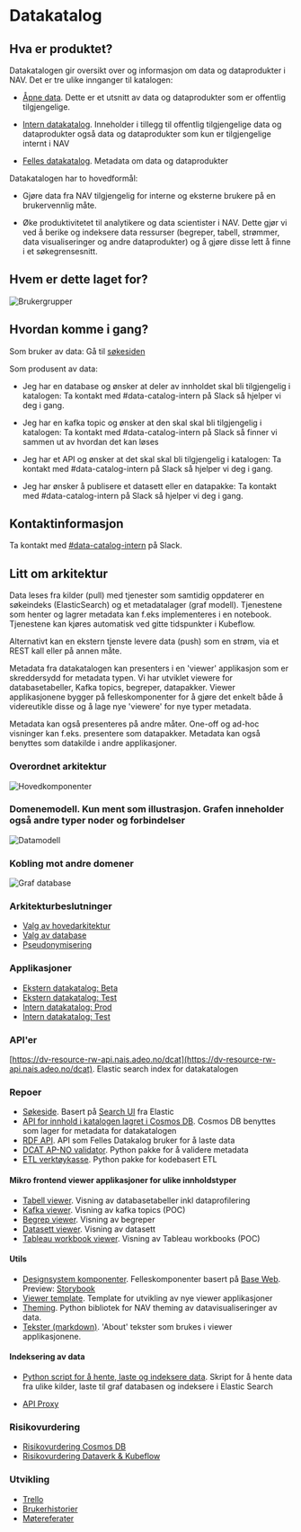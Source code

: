 # Datakatalog


## Hva er produktet?

Datakatalogen gir oversikt over og informasjon om data og dataprodukter i NAV. Det er tre ulike innganger til katalogen:

* [Åpne data](https://data.nav.no). Dette er et utsnitt av data og dataprodukter som er offentlig tilgjengelige.

* [Intern datakatalog](https://data.adeo.no). Inneholder i tillegg til offentlig tilgjengelige data og dataprodukter også data og dataprodukter som kun er tilgjengelige internt i NAV

* [Felles datakatalog](https://fellesdatakatalog.digdir.no). Metadata om data og dataprodukter 

Datakatalogen har to hovedformål: 

* Gjøre data fra NAV tilgjengelig for interne og eksterne brukere på en brukervennlig måte. 

* Øke produktivitetet til analytikere og data scientister i NAV. Dette gjør vi ved å berike og indeksere data ressurser (begreper, tabell, strømmer, data visualiseringer og andre dataprodukter) og å gjøre disse lett å finne i et søkegrensesnitt.


## Hvem er dette laget for?

![Brukergrupper](brukergrupper.png)


## Hvordan komme i gang?

Som bruker av data: Gå til [søkesiden](https://data.adeo.no)

Som produsent av data:

* Jeg har en database og ønsker at deler av innholdet skal bli tilgjengelig i katalogen: Ta kontakt med #data-catalog-intern på Slack så hjelper vi deg i gang.

* Jeg har en kafka topic og ønsker at den skal skal bli tilgjengelig i katalogen: Ta kontakt med #data-catalog-intern på Slack så finner vi sammen ut av hvordan det kan løses 

* Jeg har et API og ønsker at det skal skal bli tilgjengelig i katalogen: Ta kontakt med #data-catalog-intern på Slack så hjelper vi deg i gang.

* Jeg har ønsker å publisere et datasett eller en datapakke: Ta kontakt med #data-catalog-intern på Slack så hjelper vi deg i gang.


## Kontaktinformasjon

Ta kontakt med [#data-catalog-intern](https://nav-it.slack.com/archives/CQ9SV9DNE) på Slack.


## Litt om arkitektur

Data leses fra kilder (pull) med tjenester som samtidig oppdaterer en søkeindeks (ElasticSearch) og et metadatalager (graf modell). 
Tjenestene som henter og lagrer metadata kan f.eks implementeres i en notebook. Tjenestene kan kjøres automatisk ved gitte tidspunkter i Kubeflow.

Alternativt kan en ekstern tjenste levere data (push) som en strøm, via et REST kall eller på annen måte.

Metadata fra datakatalogen kan presenters i en 'viewer' applikasjon som er skreddersydd for metadata typen. Vi har utviklet viewere for databasetabeller, Kafka topics, begreper, datapakker. Viewer applikasjonene bygger på felleskomponenter for å gjøre det enkelt både å videreutikle disse og å lage nye 'viewere' for nye typer metadata.

Metadata kan også presenteres på andre måter. One-off og ad-hoc visninger kan f.eks. presentere som datapakker. Metadata kan også benyttes som datakilde i andre applikasjoner.

### Overordnet arkitektur


![Hovedkomponenter](overordnet_arkitektur.png)


### Domenemodell. Kun ment som illustrasjon. Grafen inneholder også andre typer noder og forbindelser


![Datamodell](databasemodell_konseptuell.png)


### Kobling mot andre domener


![Graf database](datakatalog_domene_graf.png)


### Arkitekturbeslutninger

 * [Valg av hovedarkitektur](arkitektur/valg_av_hovedarkitektur.md)
 * [Valg av database](arkitektur/valg_av_database.md)
 * [Pseudonymisering](arkitektur/pseudonymisering.md)


### Applikasjoner

* [Ekstern datakatalog: Beta](https://dataverk.nav.no)
* [Ekstern datakatalog: Test](https://dataverk-q.nav.no)
* [Intern datakatalog: Prod](https://data-search.nais.adeo)
* [Intern datakatalog: Test](https://data-search.nais.preprod.local)

### API'er
  [https://dv-resource-rw-api.nais.adeo.no/dcat](https://dv-resource-rw-api.nais.adeo.no/dcat). Elastic search index for datakatalogen
  
  
### Repoer

* [Søkeside](https://github.com/navikt/data-search). Basert på [Search UI](https://github.com/elastic/search-ui) fra Elastic 
* [API for innhold i katalogen lagret i Cosmos DB](https://github.com/navikt/data-catalog-api). Cosmos DB benyttes som lager for metadata for datakatalogen
* [RDF API](https://github.com/navikt/digdir-api). API som Felles Datakalog bruker for å laste data
* [DCAT AP-NO validator](https://github.com/navikt/data-catalog-dcat-validator). Python pakke for å validere metadata
* [ETL verktøykasse](https://github.com/navikt/dataverk). Python pakke for kodebasert ETL

#### Mikro frontend viewer applikasjoner for ulike innholdstyper

* [Tabell viewer](https://github.com/navikt/data-catalog-table-viewer). Visning av databasetabeller inkl dataprofilering
* [Kafka viewer](https://github.com/navikt/data-catalog-kafka-topic-viewer). Visning av kafka topics (POC)
* [Begrep viewer](https://github.com/navikt/data-catalog-term-viewer). Visning av begreper
* [Datasett viewer](https://github.com/deetly/datapackage-viewer). Visning av datasett
* [Tableau workbook viewer](https://github.com/navikt/data-catalog-tableau-viewer).  Visning av Tableau workbooks (POC)

#### Utils
* [Designsystem komponenter](https://github.com/navikt/data-catalog-components). Felleskomponenter basert på [Base Web](https://baseweb.design). Preview: [Storybook](https://navikt.github.io/data-catalog-components/?path=/story/design-system-intro--page)
* [Viewer template](https://github.com/navikt/data-catalog-api-viewer). Template for utvikling av nye viewer applikasjoner
* [Theming](https://github.com/navikt/dataverk-tools). Python bibliotek for NAV theming av datavisualiseringer av data.
* [Tekster (markdown)](https://github.com/navikt/data-catalog-markdown). 'About' tekster som brukes i viewer applikasjonene.

#### Indeksering av data
  
* [Python script for å hente, laste og indeksere data](https://github.com/navikt/data-catalog-indexers). Skript for å hente data fra ulike kilder, laste til graf databasen og indeksere i Elastic Search

* [API Proxy](https://github.com/navikt/dataverk-proxy)


### Risikovurdering
* [Risikovurdering Cosmos DB](https://apps.powerapps.com/play/f8517640-ea01-46e2-9c09-be6b05013566?ID=268) 
* [Risikovurdering Dataverk & Kubeflow](https://apps.powerapps.com/play/f8517640-ea01-46e2-9c09-be6b05013566?ID=120) 

### Utvikling
* [Trello](https://trello.com/b/kd4dRGH9/data-catalog)
* [Brukerhistorier](stories.md)
* [Møtereferater](https://github.com/navikt/data-catalog-notes)

